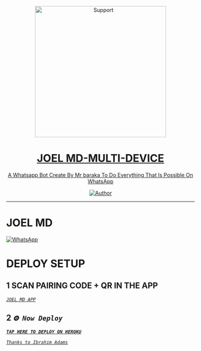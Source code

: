 </p>
<p align="center">
  <a href="https://chat.whatsapp.com/JIJplkiYyrFE4dyFGade43">
    <img alt=Support height="350" src="https://telegra.ph/file/798e6256fa919a62243a6.jpg"> 
    </p>
<h1 align="center">   JOEL MD-MULTI-DEVICE
</h1>
<p align="center"> 
  
<p align="center"> A Whatsapp Bot Create By Mr baraka To Do Everything That Is Possible On WhatsApp
 
  </a>
</p>
<p align="center">
<a href="https://github.com/ibrahimaitech"><img title="Author" src="https://img.shields.io/bad/JOEL MD-MULTI_DEVICE-black?style=for-the-badge&logo=github"></a>
<p/>



---  

</p>


  
# JOEL MD



<a href="https://whatsapp.com/channel/0029Vade9VgD38CPEnxfYF0M"><img alt="WhatsApp" src="https://img.shields.io/badge/-Whatsapp%20Channel-yellow?style=for-the-badge&logo=whatsapp&logoColor=black"/></a>


# DEPLOY SETUP


## 1 SCAN PAIRING CODE + QR IN THE APP


[*`JOEL MD APP`*](https://joel-app-f8b96ff3c638.herokuapp.com/)


## 2 *`⨷ Now Deploy`*

**[*`TAP HERE TO DEPLOY ON HEROKU`*](https://dashboard.heroku.com/new?template=https://github.com/ibrahimaitech/BARAKA-MD)**



[*`Thanks to Ibrahim Adams`*](https://whatsapp.com/channel/0029VaZuGSxEawdxZK9CzM0Y)

